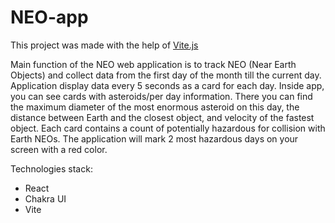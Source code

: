 # NEO-app
This project was made with the help of
[Vite.js](https://vitejs.dev/)

Main function of the NEO web application is to track NEO (Near Earth Objects) and collect data from the first day of the month till the current day. Application display data every 5 seconds as a card for each day.
Inside app, you can see cards with asteroids/per day information. There you can find the maximum diameter of the most enormous asteroid on this day, the distance between Earth and the closest object, and velocity of the fastest object.
Each card contains a count of potentially hazardous for collision with Earth NEOs. The application will mark 2 most hazardous days on your screen with a red color.


Technologies stack: 
+ React
+ Chakra UI
+ Vite
